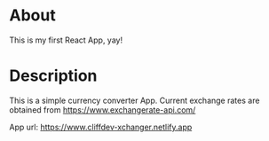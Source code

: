 # About

This is my first React App, yay!

# Description

This is a simple currency converter App. Current exchange rates are obtained from https://www.exchangerate-api.com/

App url: https://www.cliffdev-xchanger.netlify.app
